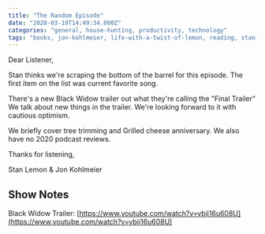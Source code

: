 ```yaml
---
title: "The Random Episode"
date: "2020-03-19T14:49:34.000Z"
categories: "general, house-hunting, productivity, technology"
tags: "books, jon-kohlmeier, life-with-a-twist-of-lemon, reading, stan-lemon"
---
```


Dear Listener,

Stan thinks we're scraping the bottom of the barrel for this episode. The first item on the list was current favorite song.

There's a new Black Widow trailer out what they're calling the "Final Trailer" We talk about new things in the trailer. We're looking forward to it with cautious optimism.

We briefly cover tree trimming and Grilled cheese anniversary. We also have no 2020 podcast reviews.

Thanks for listening,

Stan Lemon & Jon Kohlmeier

## Show Notes

Black Widow Trailer: [https://www.youtube.com/watch?v=ybji16u608U](https://www.youtube.com/watch?v=ybji16u608U)
